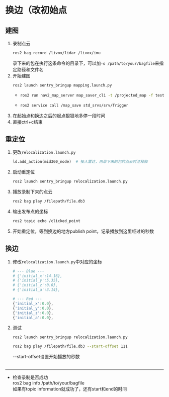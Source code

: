 # 换边（改初始点
## 建图
1. 录制点云
    ```bash
    ros2 bag record /livox/lidar /livox/imu
    ```
    录下来的包在执行这条命令的目录下，可以加`-o /path/to/your/bagfile`来指定路径和文件名
2. 开始建图
    ```bash
    ros2 launch sentry_bringup mapping.launch.py
    ```
   - 
       ```bash
       ros2 run nav2_map_server map_saver_cli -t /projected_map -f test_map --fmt png
       ```
    - 
       ```bash
       ros2 service call /map_save std_srvs/srv/Trigger
       ```
3. 在起始点和换边之后的起点狠狠地多停一段时间
4. 直接ctrl+c结束

## 重定位
1. 更改`relocalization.launch.py`
    ```python
    ld.add_action(mid360_node)  # 接入雷达，用录下来的包的点云时注释掉
    ```
2. 启动重定位
    ```bash
    ros2 launch sentry_bringup relocalization.launch.py
    ```
3. 播放录制下来的点云
    ```bash
    ros2 bag play /filepath/file.db3
    ```
4. 输出发布点的坐标
    ```bash
    ros2 topic echo /clicked_point
    ```

5. 开始重定位，等到换边的地方publish point，记录播放到这里经过的秒数

## 换边
1. 修改`relocalization.launch.py`中对应的坐标
    ```python
    # --- Blue ---
    # {'initial_x':14.16},
    # {'initial_y':5.35},
    # {'initial_z':0.0},
    # {'initial_a':3.14},

    # --- Red ---
    {'initial_x':0.0},
    {'initial_y':0.0},
    {'initial_z':0.0},
    {'initial_a':0.0},
    ```
2. 测试
    ```bash
    ros2 launch sentry_bringup relocalization.launch.py
    ```
    ```bash
    ros2 bag play /filepath/file.db3 --start-offset 111
    ```
    --start-offset设置开始播放的秒数<br><br>


---

- 检查录制是否成功<br>
ros2 bag info /path/to/your/bagfile<br>
如果有topic information就成功了，还有start和end的时间



